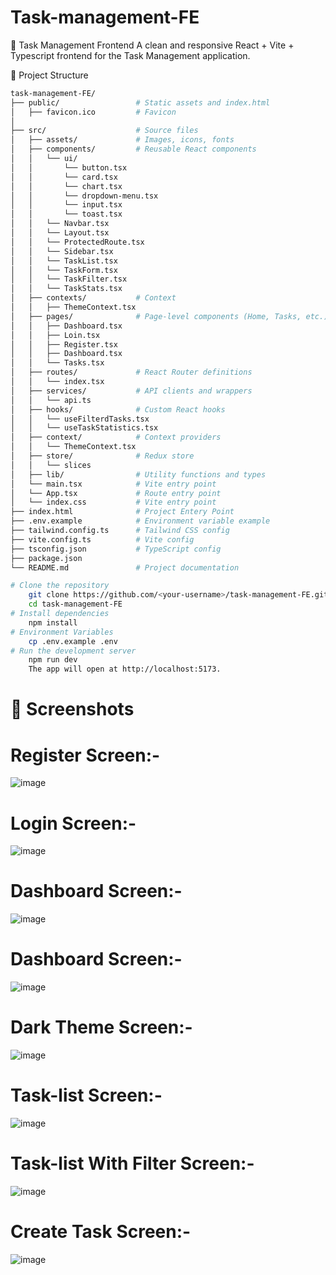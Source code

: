 # Task-management-FE

🚀 Task Management Frontend
A clean and responsive React + Vite + Typescript frontend for the Task Management application.

📂 Project Structure
```bash
task-management-FE/
├── public/                 # Static assets and index.html
│   ├── favicon.ico         # Favicon
│
├── src/                    # Source files
│   ├── assets/             # Images, icons, fonts
│   ├── components/         # Reusable React components
│   │   └── ui/
│   │       └── button.tsx
│   │       └── card.tsx
│   │       └── chart.tsx
│   │       └── dropdown-menu.tsx
│   │       └── input.tsx
│   │       └── toast.tsx
│   │   └── Navbar.tsx
│   │   └── Layout.tsx
│   │   └── ProtectedRoute.tsx
│   │   └── Sidebar.tsx
│   │   └── TaskList.tsx
│   │   └── TaskForm.tsx
│   │   └── TaskFilter.tsx
│   │   └── TaskStats.tsx
│   ├── contexts/           # Context
│   │   ├── ThemeContext.tsx
│   ├── pages/              # Page-level components (Home, Tasks, etc.)
│   │   ├── Dashboard.tsx
│   │   ├── Loin.tsx
│   │   ├── Register.tsx
│   │   ├── Dashboard.tsx
│   │   └── Tasks.tsx
│   ├── routes/             # React Router definitions
│   │   └── index.tsx
│   ├── services/           # API clients and wrappers
│   │   └── api.ts
│   ├── hooks/              # Custom React hooks
│   │   └── useFilterdTasks.tsx
│   │   └── useTaskStatistics.tsx
│   ├── context/            # Context providers
│   │   └── ThemeContext.tsx
│   ├── store/              # Redux store
│   │   └── slices
│   ├── lib/                # Utility functions and types
│   └── main.tsx            # Vite entry point
│   └── App.tsx             # Route entry point
│   └── index.css           # Vite entry point
├── index.html              # Project Entery Point
├── .env.example            # Environment variable example
├── tailwind.config.ts      # Tailwind CSS config
├── vite.config.ts          # Vite config
├── tsconfig.json           # TypeScript config
├── package.json
└── README.md               # Project documentation

# Clone the repository
    git clone https://github.com/<your-username>/task-management-FE.git
    cd task-management-FE
# Install dependencies
    npm install
# Environment Variables
    cp .env.example .env
# Run the development server
    npm run dev
    The app will open at http://localhost:5173.
```
# 🎨 Screenshots

# Register Screen:-
![image](https://github.com/user-attachments/assets/ba2a295a-9231-43ea-89ec-4c7fcdd350a3)

# Login Screen:-
![image](https://github.com/user-attachments/assets/e5f65e5f-1377-4168-8d4a-3319b76d8678)

# Dashboard Screen:-
![image](https://github.com/user-attachments/assets/f608cb13-5c92-443e-bbba-874946a510b4)

# Dashboard Screen:-
![image](https://github.com/user-attachments/assets/ff226b16-0a78-43ba-bde5-7fa5753995c0)

# Dark Theme Screen:-
![image](https://github.com/user-attachments/assets/87def890-7a6e-4328-8a0f-9ba496488fd0)

# Task-list Screen:-
![image](https://github.com/user-attachments/assets/95f17b29-180f-485e-90a6-9487e2653ce3)

# Task-list With Filter Screen:-
![image](https://github.com/user-attachments/assets/1cdf4f41-d364-4ef6-bbf6-986b088b1668)

# Create Task Screen:-
![image](https://github.com/user-attachments/assets/c700d579-a405-43b2-98e4-baba6ec426ec)
